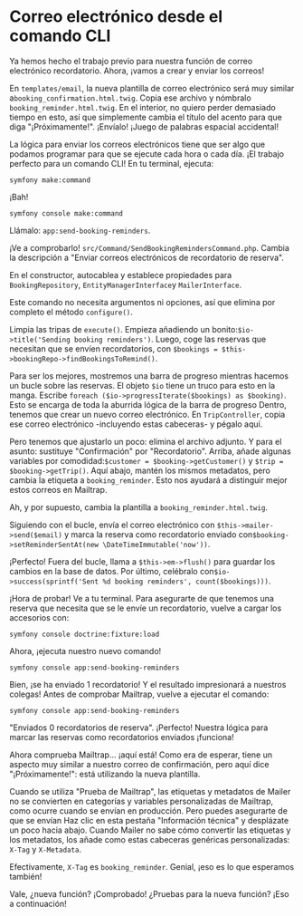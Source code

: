 # Correo electrónico desde el comando CLI

Ya hemos hecho el trabajo previo para nuestra función de correo electrónico recordatorio. Ahora, ¡vamos a crear y enviar los correos!

En `templates/email`, la nueva plantilla de correo electrónico será muy similar a`booking_confirmation.html.twig`. Copia ese archivo y nómbralo `booking_reminder.html.twig`. En el interior, no quiero perder demasiado tiempo en esto, así que simplemente cambia el título del acento para que diga "¡Próximamente!". ¡Envíalo! ¡Juego de palabras espacial accidental!

La lógica para enviar los correos electrónicos tiene que ser algo que podamos programar para que se ejecute cada hora o cada día. ¡El trabajo perfecto para un comando CLI! En tu terminal, ejecuta:

```terminal
symfony make:command
```

¡Bah!

```terminal
symfony console make:command
```

Llámalo: `app:send-booking-reminders`.

¡Ve a comprobarlo! `src/Command/SendBookingRemindersCommand.php`. Cambia la descripción a "Enviar correos electrónicos de recordatorio de reserva". 

En el constructor, autocablea y establece propiedades para `BookingRepository`, `EntityManagerInterface`y `MailerInterface`.

Este comando no necesita argumentos ni opciones, así que elimina por completo el método `configure()`.

Limpia las tripas de `execute()`. Empieza añadiendo un bonito:`$io->title('Sending booking reminders')`. Luego, coge las reservas que necesitan que se envíen recordatorios, con `$bookings = $this->bookingRepo->findBookingsToRemind()`.

Para ser los mejores, mostremos una barra de progreso mientras hacemos un bucle sobre las reservas. El objeto `$io` tiene un truco para esto en la manga. Escribe `foreach ($io->progressIterate($bookings) as $booking)`. Esto se encarga de toda la aburrida lógica de la barra de progreso Dentro, tenemos que crear un nuevo correo electrónico. En `TripController`, copia ese correo electrónico -incluyendo estas cabeceras- y pégalo aquí.

Pero tenemos que ajustarlo un poco: elimina el archivo adjunto. Y para el asunto: sustituye "Confirmación" por "Recordatorio". Arriba, añade algunas variables por comodidad:`$customer = $booking->getCustomer()` y `$trip = $booking->getTrip()`. Aquí abajo, mantén los mismos metadatos, pero cambia la etiqueta a `booking_reminder`. Esto nos ayudará a distinguir mejor estos correos en Mailtrap.

Ah, y por supuesto, cambia la plantilla a `booking_reminder.html.twig`.

Siguiendo con el bucle, envía el correo electrónico con `$this->mailer->send($email)` y marca la reserva como recordatorio enviado con`$booking->setReminderSentAt(new \DateTimeImmutable('now'))`.

¡Perfecto! Fuera del bucle, llama a `$this->em->flush()` para guardar los cambios en la base de datos. Por último, celébralo con`$io->success(sprintf('Sent %d booking reminders', count($bookings)))`.

¡Hora de probar! Ve a tu terminal. Para asegurarte de que tenemos una reserva que necesita que se le envíe un recordatorio, vuelve a cargar los accesorios con:

```terminal
symfony console doctrine:fixture:load
```

Ahora, ¡ejecuta nuestro nuevo comando!

```terminal
symfony console app:send-booking-reminders
```

Bien, ¡se ha enviado 1 recordatorio! Y el resultado impresionará a nuestros colegas! Antes de comprobar Mailtrap, vuelve a ejecutar el comando:

```terminal-silent
symfony console app:send-booking-reminders
```

"Enviados 0 recordatorios de reserva". ¡Perfecto! Nuestra lógica para marcar las reservas como recordatorios enviados ¡funciona!

Ahora comprueba Mailtrap... ¡aquí está! Como era de esperar, tiene un aspecto muy similar a nuestro correo de confirmación, pero aquí dice "¡Próximamente!": está utilizando la nueva plantilla.

Cuando se utiliza "Prueba de Mailtrap", las etiquetas y metadatos de Mailer no se convierten en categorías y variables personalizadas de Mailtrap, como ocurre cuando se envían en producción. Pero puedes asegurarte de que se envían Haz clic en esta pestaña "Información técnica" y desplázate un poco hacia abajo. Cuando Mailer no sabe cómo convertir las etiquetas y los metadatos, los añade como estas cabeceras genéricas personalizadas: `X-Tag` y `X-Metadata`.

Efectivamente, `X-Tag` es `booking_reminder`. Genial, ¡eso es lo que esperamos también!

Vale, ¿nueva función? ¡Comprobado! ¿Pruebas para la nueva función? ¡Eso a continuación!

